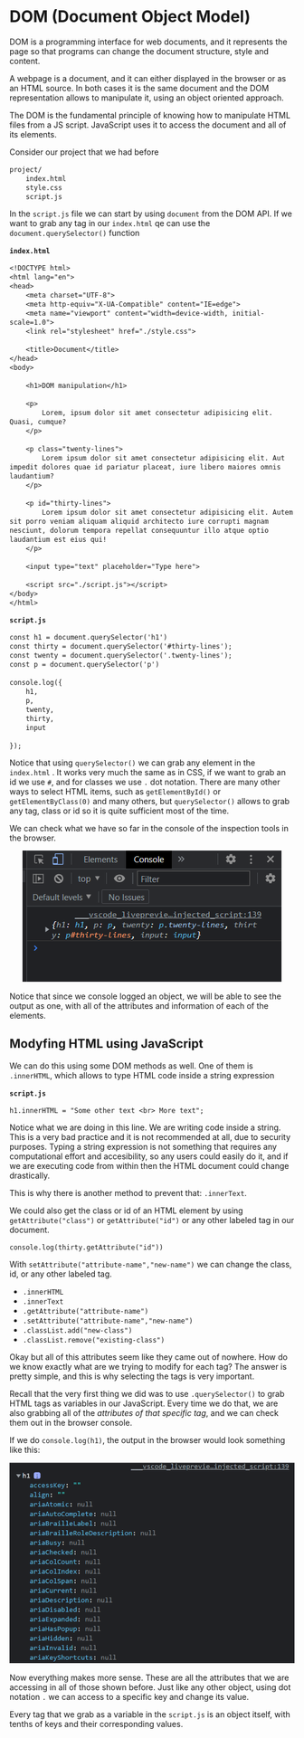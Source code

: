 # DOM (Document Object Model)

DOM is a programming interface for web documents, and it represents the page so that programs can change the document structure, style and content.

A webpage is a document, and it can either displayed in the browser or as an HTML source. In both cases it is the same document and the DOM representation allows to manipulate it, using an object oriented approach. 

The DOM is the fundamental principle of knowing how to manipulate HTML files from a JS script. JavaScript uses it to access the document and all of its elements. 

Consider our project that we had before

```
project/
    index.html
    style.css
    script.js
```

In the `script.js` file we can start by using `document` from the DOM API. If we want to grab any tag in our `index.html` qe can use the `document.querySelector()` function

**`index.html`**
```
<!DOCTYPE html>
<html lang="en">
<head>
    <meta charset="UTF-8">
    <meta http-equiv="X-UA-Compatible" content="IE=edge">
    <meta name="viewport" content="width=device-width, initial-scale=1.0">
    <link rel="stylesheet" href="./style.css">
    
    <title>Document</title>
</head>
<body>

    <h1>DOM manipulation</h1>
    
    <p>
        Lorem, ipsum dolor sit amet consectetur adipisicing elit. Quasi, cumque?
    </p>

    <p class="twenty-lines">
        Lorem ipsum dolor sit amet consectetur adipisicing elit. Aut impedit dolores quae id pariatur placeat, iure libero maiores omnis laudantium?
    </p>
    
    <p id="thirty-lines">
        Lorem ipsum dolor sit amet consectetur adipisicing elit. Autem sit porro veniam aliquam aliquid architecto iure corrupti magnam nesciunt, dolorum tempora repellat consequuntur illo atque optio laudantium est eius qui!
    </p>

    <input type="text" placeholder="Type here">
    
    <script src="./script.js"></script>
</body>
</html>
```

**`script.js`**
```
const h1 = document.querySelector('h1')
const thirty = document.querySelector('#thirty-lines');
const twenty = document.querySelector('.twenty-lines');
const p = document.querySelector('p')

console.log({
    h1,
    p,
    twenty,
    thirty,
    input

});

```

Notice that using `querySelector()` we can grab any element in the `index.html` . It works very much the same as in CSS, if we want to grab an id we use `#`, and for classes we use `.` dot notation. There are many other ways to select HTML items, such as `getElementById()` or `getElementByClass(0)` and many others, but `querySelector()` allows to grab any tag, class or id so it is quite sufficient most of the time. 

We can check what we have so far in the console of the inspection tools in the browser. 

<center>

![](../imgs/img1.png)

</center>

Notice that since we console logged an object, we will be able to see the output as one, with all of the attributes and information of each of the elements. 

## Modyfing HTML using JavaScript
We can do this using some DOM methods as well. One of them is `.innerHTML`, which allows to type HTML code inside a string expression

**`script.js`**

```
h1.innerHTML = "Some other text <br> More text";
```

Notice what we are doing in this line. We are writing code inside a string. This is a very bad practice and it is not recommended at all, due to security purposes. Typing a string expression is not something that requires any computational effort and accesibility, so any users could easily do it, and if we are executing code from within then the HTML document could change drastically. 

This is why there is another method to prevent that: `.innerText`.


We could also get the class or id of an HTML element by using `getAttribute("class")` or `getAttribute("id")` or any other labeled tag in our document. 

```
console.log(thirty.getAttribute("id"))

```

With `setAttribute("attribute-name","new-name")` we can change the class, id, or any other labeled tag.

- `.innerHTML`
- `.innerText`
- `.getAttribute("attribute-name")`
- `.setAttribute("attribute-name","new-name")`
- `.classList.add("new-class")`
- `.classList.remove("existing-class")`

Okay but all of this attributes seem like they came out of nowhere. How do we know exactly what are we trying to modify for each tag? The answer is pretty simple, and this is why selecting the tags is very important.

Recall that the very first thing we did was to use `.querySelector()` to grab HTML tags as variables in our JavaScript. Every time we do that, we are also grabbing all of the *attributes of that specific tag*, and we can check them out in the browser console. 

If we do `console.log(h1)`, the output in the browser would look something like this: 

<center>

![](../imgs/img2.png)

</center>


Now everything makes more sense. These are all the attributes that we are accessing in all of those shown before. Just like any other object, using dot notation `.` we can access to a specific key and change its value. 

Every tag that we grab as a variable in the `script.js` is an object itself, with tenths of keys and their corresponding values. 
